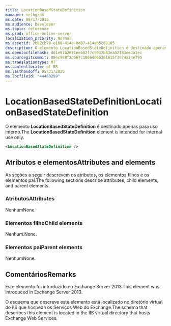 ```yaml
---
title: LocationBasedStateDefinition
manager: sethgros
ms.date: 09/17/2015
ms.audience: Developer
ms.topic: reference
ms.prod: office-online-server
localization_priority: Normal
ms.assetid: 2bb2cb78-e168-414e-8d07-414ab5c69185
description: O elemento LocationBasedStateDefinition é destinado apenas para uso interno.
ms.openlocfilehash: dd1e97b2071eeb82f7c9032b83ea52f83ee4a1ec
ms.sourcegitcommit: 88ec988f2bb67c1866d06b361615f3674a24e795
ms.translationtype: MT
ms.contentlocale: pt-BR
ms.lasthandoff: 05/31/2020
ms.locfileid: "44460299"
---
```

# <a name="locationbasedstatedefinition"></a><span data-ttu-id="4d464-103">LocationBasedStateDefinition</span><span class="sxs-lookup"><span data-stu-id="4d464-103">LocationBasedStateDefinition</span></span>

<span data-ttu-id="4d464-104">O elemento **LocationBasedStateDefinition** é destinado apenas para uso interno.</span><span class="sxs-lookup"><span data-stu-id="4d464-104">The **LocationBasedStateDefinition** element is intended for internal use only.</span></span> 
  
```XML
<LocationBasedStateDefinition />
```

## <a name="attributes-and-elements"></a><span data-ttu-id="4d464-105">Atributos e elementos</span><span class="sxs-lookup"><span data-stu-id="4d464-105">Attributes and elements</span></span>

<span data-ttu-id="4d464-106">As seções a seguir descrevem os atributos, os elementos filhos e os elementos pai.</span><span class="sxs-lookup"><span data-stu-id="4d464-106">The following sections describe attributes, child elements, and parent elements.</span></span>
  
### <a name="attributes"></a><span data-ttu-id="4d464-107">Atributos</span><span class="sxs-lookup"><span data-stu-id="4d464-107">Attributes</span></span>

<span data-ttu-id="4d464-108">Nenhum</span><span class="sxs-lookup"><span data-stu-id="4d464-108">None.</span></span>
  
### <a name="child-elements"></a><span data-ttu-id="4d464-109">Elementos filho</span><span class="sxs-lookup"><span data-stu-id="4d464-109">Child elements</span></span>

<span data-ttu-id="4d464-110">Nenhum.</span><span class="sxs-lookup"><span data-stu-id="4d464-110">None.</span></span>
  
### <a name="parent-elements"></a><span data-ttu-id="4d464-111">Elementos pai</span><span class="sxs-lookup"><span data-stu-id="4d464-111">Parent elements</span></span>

<span data-ttu-id="4d464-112">Nenhum</span><span class="sxs-lookup"><span data-stu-id="4d464-112">None.</span></span>
  
## <a name="remarks"></a><span data-ttu-id="4d464-113">Comentários</span><span class="sxs-lookup"><span data-stu-id="4d464-113">Remarks</span></span>

<span data-ttu-id="4d464-114">Este elemento foi introduzido no Exchange Server 2013.</span><span class="sxs-lookup"><span data-stu-id="4d464-114">This element was introduced in Exchange Server 2013.</span></span>
  
<span data-ttu-id="4d464-115">O esquema que descreve este elemento está localizado no diretório virtual do IIS que hospeda os Serviços Web do Exchange.</span><span class="sxs-lookup"><span data-stu-id="4d464-115">The schema that describes this element is located in the IIS virtual directory that hosts Exchange Web Services.</span></span>
  

